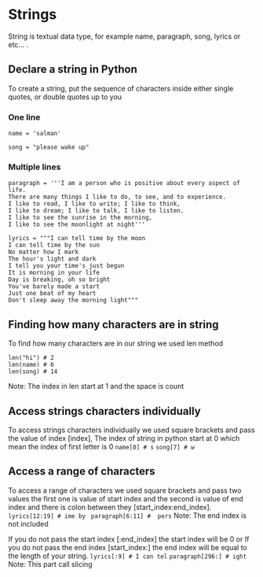 # Strings
String is textual data type, for example name, paragraph, song, lyrics or etc... .

## Declare a string in Python
To create a string, put the sequence of characters inside either single quotes, or double quotes up to you

### One line
```
name = 'salman'
```
```
song = "please wake up"
```

### Multiple lines
```
paragraph = '''I am a person who is positive about every aspect of life. 
There are many things I like to do, to see, and to experience. 
I like to read, I like to write; I like to think, 
I like to dream; I like to talk, I like to listen. 
I like to see the sunrise in the morning, 
I like to see the moonlight at night'''
```

```
lyrics = """I can tell time by the moon
I can tell time by the sun
No matter how I mark
The hour's light and dark
I tell you your time's just begun
It is morning in your life
Day is breaking, oh so bright
You've barely made a start
Just one beat of my heart
Don't sleep away the morning light"""
```

## Finding how many characters are in string
To find how many characters are in our string we used len method
``` 
len("hi") # 2
len(name) # 6
len(song) # 14 
```
Note: The index in len start at 1 and the space is count

## Access strings characters individually
To access strings characters individually we used square brackets and pass the value of index [index], The index of string in python start at 0 which mean the index of first letter is 0
``` name[0] # s ```
``` song[7] # w ```

## Access a range of characters
To access a range of characters we used square brackets and pass two values the first one is value of start index and the second is value of end index and there is colon between they [start_index:end_index].
``` lyrics[12:19] # ime by ```
``` paragraph[6:11] #  pers```
Note: The end index is not included

If you do not pass the start index [:end_index] the start index will be 0 or If you do not pass the end index [start_index:] the end index will be equal to the length of your string.
``` lyrics[:9] # I can tel ```
``` paragraph[296:] # ight ```
Note: This part call slicing
